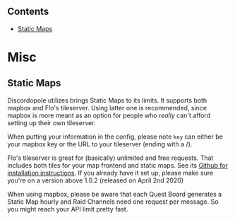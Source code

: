 ## Contents
- [Static Maps](https://github.com/ccev/Discordopole/wiki/Misc#static-maps)

# Misc

## Static Maps
Discordopole utilizes brings Static Maps to its limits. It supports both mapbox and Flo's tileserver. Using latter one is recommended, since mapbox is more meant as an option for people who *really* can't afford setting up their own tileserver.

When putting your information in the config, please note `key` can either be your mapbox key or the URL to your tileserver (ending with a /).

Flo's tileserver is great for (basically) unlimited and free requests. That includes both tiles for your map frontend and static maps. See its [Github for installation instructions](https://github.com/123FLO321/SwiftTileserverCache). If you already have it set up, please make sure you're on a version above 1.0.2 (released on April 2nd 2020)

When using mapbox, please be aware that each Quest Board generates a Static Map hourly and Raid Channels need one request per message. So you might reach your API limit pretty fast.